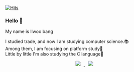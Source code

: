 [![Hits](https://hits.seeyoufarm.com/api/count/incr/badge.svg?url=https%3A%2F%2Fgithub.com%2Fbangilwoo&count_bg=%230CB7B8&title_bg=%23555555&icon=&icon_color=%23E7E7E7&title=hits&edge_flat=false)](https://hits.seeyoufarm.com)

### Hello 👋

My name is Ilwoo bang<br>

I studied trade, and now I am studying computer science.:books:<br>
Among them, I am focusing on platform study:bridge_at_night:<br>
Little by little I'm also studying the C language:running:

<p align="center">
<a href="https://www.facebook.com/ilwoo.bang">
    <img 
        src="http://img.shields.io/badge/-Facebook-1778f2?style=flat&logo=facebook&logoColor=white&link=https://www.facebook.com/ilwoo.bang"
        style="height : auto; margin-left : 10px; margin-right : 10px;"/>
</a>
 <a href="https://www.instagram.com/bangilwoo/">
    <img 
        src="http://img.shields.io/badge/-Instagram-#E4405F?style=flat&logo=Instagram&link=https://www.instagram.com/bangilwoo/"
        style="height : auto; margin-left : 10px; margin-right : 10px;"/>
</a>   
</p>

<!--
**bangilwoo/bangilwoo** is a ✨ _special_ ✨ repository because its `README.md` (this file) appears on your GitHub profile.

Here are some ideas to get you started:

- 🔭 I’m currently working on ...
- 🌱 I’m currently learning ...
- 👯 I’m looking to collaborate on ...
- 🤔 I’m looking for help with ...
- 💬 Ask me about ...
- 📫 How to reach me: ...
- 😄 Pronouns: ...
- ⚡ Fun fact: ...
-->
